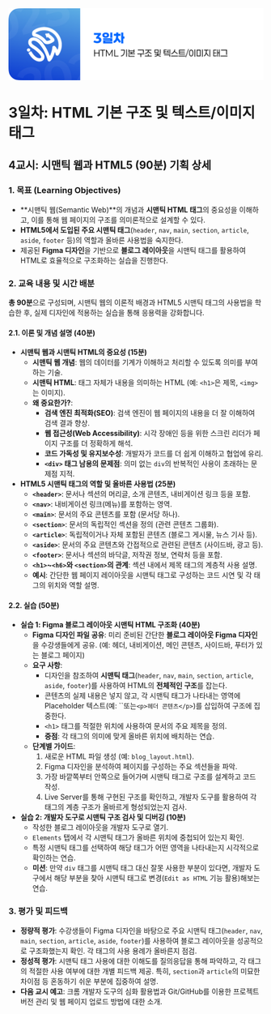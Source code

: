 <img src="./header.png" />

# 3일차: HTML 기본 구조 및 텍스트/이미지 태그

## 4교시: 시맨틱 웹과 HTML5 (90분) 기획 상세

### 1. 목표 (Learning Objectives)

- **시맨틱 웹(Semantic Web)**의 개념과 **시맨틱 HTML 태그**의 중요성을 이해하고, 이를 통해 웹 페이지의 구조를 의미론적으로 설계할 수 있다.
- **HTML5에서 도입된 주요 시맨틱 태그**(`header`, `nav`, `main`, `section`, `article`, `aside`, `footer` 등)의 역할과 올바른 사용법을 숙지한다.
- 제공된 **Figma 디자인**을 기반으로 **블로그 레이아웃**을 시맨틱 태그를 활용하여 HTML로 효율적으로 구조화하는 실습을 진행한다.

### 2. 교육 내용 및 시간 배분

**총 90분**으로 구성되며, 시맨틱 웹의 이론적 배경과 HTML5 시맨틱 태그의 사용법을 학습한 후, 실제 디자인에 적용하는 실습을 통해 응용력을 강화합니다.

#### 2.1. 이론 및 개념 설명 (40분)

- **시맨틱 웹과 시맨틱 HTML의 중요성 (15분)**
  - **시맨틱 웹 개념**: 웹의 데이터를 기계가 이해하고 처리할 수 있도록 의미를 부여하는 기술.
  - **시맨틱 HTML**: 태그 자체가 내용을 의미하는 HTML (예: `<h1>`은 제목, `<img>`는 이미지).
  - **왜 중요한가?**:
    - **검색 엔진 최적화(SEO)**: 검색 엔진이 웹 페이지의 내용을 더 잘 이해하여 검색 결과 향상.
    - **웹 접근성(Web Accessibility)**: 시각 장애인 등을 위한 스크린 리더가 페이지 구조를 더 정확하게 해석.
    - **코드 가독성 및 유지보수성**: 개발자가 코드를 더 쉽게 이해하고 협업에 유리.
    - **`<div>` 태그 남용의 문제점**: 의미 없는 `div`의 반복적인 사용이 초래하는 문제점 지적.
- **HTML5 시맨틱 태그의 역할 및 올바른 사용법 (25분)**
  - **`<header>`**: 문서나 섹션의 머리글, 소개 콘텐츠, 내비게이션 링크 등을 포함.
  - **`<nav>`**: 내비게이션 링크(메뉴)를 포함하는 영역.
  - **`<main>`**: 문서의 주요 콘텐츠를 포함 (문서당 하나).
  - **`<section>`**: 문서의 독립적인 섹션을 정의 (관련 콘텐츠 그룹화).
  - **`<article>`**: 독립적이거나 자체 포함된 콘텐츠 (블로그 게시물, 뉴스 기사 등).
  - **`<aside>`**: 문서의 주요 콘텐츠와 간접적으로 관련된 콘텐츠 (사이드바, 광고 등).
  - **`<footer>`**: 문서나 섹션의 바닥글, 저작권 정보, 연락처 등을 포함.
  - **`<h1>`~`<h6>`와 `<section>`의 관계**: 섹션 내에서 제목 태그의 계층적 사용 설명.
  - **예시**: 간단한 웹 페이지 레이아웃을 시맨틱 태그로 구성하는 코드 시연 및 각 태그의 위치와 역할 설명.

#### 2.2. 실습 (50분)

- **실습 1: Figma 블로그 레이아웃 시맨틱 HTML 구조화 (40분)**
  - **Figma 디자인 파일 공유**: 미리 준비된 간단한 **블로그 레이아웃 Figma 디자인**을 수강생들에게 공유. (예: 헤더, 내비게이션, 메인 콘텐츠, 사이드바, 푸터가 있는 블로그 페이지)
  - **요구 사항**:
    - 디자인을 참조하여 **시맨틱 태그**(`header`, `nav`, `main`, `section`, `article`, `aside`, `footer`)를 사용하여 HTML의 **전체적인 구조**를 잡는다.
    - 콘텐츠의 실제 내용은 넣지 않고, 각 시맨틱 태그가 나타내는 영역에 Placeholder 텍스트(예: ``또는`<p>헤더 콘텐츠</p>`)를 삽입하여 구조에 집중한다.
    - `<h1>` 태그를 적절한 위치에 사용하여 문서의 주요 제목을 정의.
    - **중점**: 각 태그의 의미에 맞게 올바른 위치에 배치하는 연습.
  - **단계별 가이드**:
    1.  새로운 HTML 파일 생성 (예: `blog_layout.html`).
    2.  Figma 디자인을 분석하여 페이지를 구성하는 주요 섹션들을 파악.
    3.  가장 바깥쪽부터 안쪽으로 들어가며 시맨틱 태그로 구조를 설계하고 코드 작성.
    4.  Live Server를 통해 구현된 구조를 확인하고, 개발자 도구를 활용하여 각 태그의 계층 구조가 올바르게 형성되었는지 검사.
- **실습 2: 개발자 도구로 시맨틱 구조 검사 및 디버깅 (10분)**
  - 작성한 블로그 레이아웃을 개발자 도구로 열기.
  - `Elements` 탭에서 각 시맨틱 태그가 올바른 위치에 중첩되어 있는지 확인.
  - 특정 시맨틱 태그를 선택하여 해당 태그가 어떤 영역을 나타내는지 시각적으로 확인하는 연습.
  - **미션**: 만약 `div` 태그를 시맨틱 태그 대신 잘못 사용한 부분이 있다면, 개발자 도구에서 해당 부분을 찾아 시맨틱 태그로 변경(`Edit as HTML` 기능 활용)해보는 연습.

### 3. 평가 및 피드백

- **정량적 평가**: 수강생들이 Figma 디자인을 바탕으로 주요 시맨틱 태그(`header`, `nav`, `main`, `section`, `article`, `aside`, `footer`)를 사용하여 블로그 레이아웃을 성공적으로 구조화했는지 확인. 각 태그의 사용 용례가 올바른지 점검.
- **정성적 평가**: 시맨틱 태그 사용에 대한 이해도를 질의응답을 통해 파악하고, 각 태그의 적절한 사용 여부에 대한 개별 피드백 제공. 특히, `section`과 `article`의 미묘한 차이점 등 혼동하기 쉬운 부분에 집중하여 설명.
- **다음 교시 예고**: 크롬 개발자 도구의 심화 활용법과 Git/GitHub를 이용한 프로젝트 버전 관리 및 웹 페이지 업로드 방법에 대한 소개.
